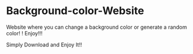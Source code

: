 # Background-color-Website
Website where you can change a background color or generate a random color!
!
Enjoy!!!

Simply Download and Enjoy It!!

